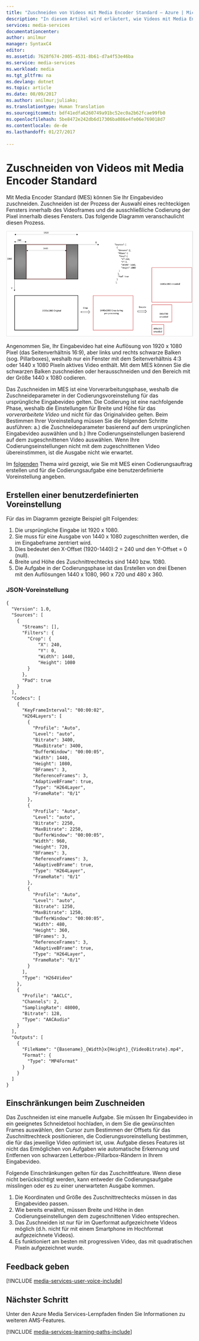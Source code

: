 ```yaml
---
title: "Zuschneiden von Videos mit Media Encoder Standard – Azure | Microsoft-Dokumentation"
description: "In diesem Artikel wird erläutert, wie Videos mit Media Encoder Standard zugeschnitten werden."
services: media-services
documentationcenter: 
author: anilmur
manager: SyntaxC4
editor: 
ms.assetid: 7628f674-2005-4531-8b61-d7a4f53e46ba
ms.service: media-services
ms.workload: media
ms.tgt_pltfrm: na
ms.devlang: dotnet
ms.topic: article
ms.date: 08/09/2017
ms.author: anilmur;juliako;
ms.translationtype: Human Translation
ms.sourcegitcommit: bdf41edfa6260749a91bc52ec0a2b62fcae99fb0
ms.openlocfilehash: 5be8472e242db6d17306ba086e4fe06e769018d7
ms.contentlocale: de-de
ms.lasthandoff: 01/27/2017

---
```

# <a name="crop-videos-with-media-encoder-standard"></a>Zuschneiden von Videos mit Media Encoder Standard
Mit Media Encoder Standard (MES) können Sie Ihr Eingabevideo zuschneiden. Zuschneiden ist der Prozess der Auswahl eines rechteckigen Fensters innerhalb des Videoframes und die ausschließliche Codierung der Pixel innerhalb dieses Fensters. Das folgende Diagramm veranschaulicht diesen Prozess.

![Zuschneiden eines Videos](./media/media-services-crop-video/media-services-crop-video01.png)

Angenommen Sie, Ihr Eingabevideo hat eine Auflösung von 1920 x 1080 Pixel (das Seitenverhältnis 16:9), aber links und rechts schwarze Balken (sog. Pillarboxes), weshalb nur ein Fenster mit dem Seitenverhältnis 4:3 oder 1440 x 1080 Pixeln aktives Video enthält. Mit dem MES können Sie die schwarzen Balken zuschneiden oder herausschneiden und den Bereich mit der Größe 1440 x 1080 codieren.

Das Zuschneiden im MES ist eine Vorverarbeitungsphase, weshalb die Zuschneideparameter in der Codierungsvoreinstellung für das ursprüngliche Eingabevideo gelten. Die Codierung ist eine nachfolgende Phase, weshalb die Einstellungen für Breite und Höhe für das *vorverarbeitete Video* und nicht für das Originalvideo gelten. Beim Bestimmen Ihrer Voreinstellung müssen Sie die folgenden Schritte ausführen: a.) die Zuschneideparameter basierend auf dem ursprünglichen Eingabevideo auswählen und b.) Ihre Codierungseinstellungen basierend auf dem zugeschnittenen Video auswählen. Wenn Ihre Codierungseinstellungen nicht mit dem zugeschnittenen Video übereinstimmen, ist die Ausgabe nicht wie erwartet.

Im [folgenden](media-services-custom-mes-presets-with-dotnet.md#encoding_with_dotnet) Thema wird gezeigt, wie Sie mit MES einen Codierungsauftrag erstellen und für die Codierungsaufgabe eine benutzerdefinierte Voreinstellung angeben. 

## <a name="creating-a-custom-preset"></a>Erstellen einer benutzerdefinierten Voreinstellung
Für das im Diagramm gezeigte Beispiel gilt Folgendes:

1. Die ursprüngliche Eingabe ist 1920 x 1080.
2. Sie muss für eine Ausgabe von 1440 x 1080 zugeschnitten werden, die im Eingabeframe zentriert wird.
3. Dies bedeutet den X-Offset (1920-1440):2 = 240 und den Y-Offset = 0 (null).
4. Breite und Höhe des Zuschnittrechtecks sind 1440 bzw. 1080.
5. Die Aufgabe in der Codierungsphase ist das Erstellen von drei Ebenen mit den Auflösungen 1440 x 1080, 960 x 720 und 480 x 360.

### <a name="json-preset"></a>JSON-Voreinstellung
    {
      "Version": 1.0,
      "Sources": [
        {
          "Streams": [],
          "Filters": {
            "Crop": {
                "X": 240,
                "Y": 0,
                "Width": 1440,
                "Height": 1080
            }
          },
          "Pad": true
        }
      ],
      "Codecs": [
        {
          "KeyFrameInterval": "00:00:02",
          "H264Layers": [
            {
              "Profile": "Auto",
              "Level": "auto",
              "Bitrate": 3400,
              "MaxBitrate": 3400,
              "BufferWindow": "00:00:05",
              "Width": 1440,
              "Height": 1080,
              "BFrames": 3,
              "ReferenceFrames": 3,
              "AdaptiveBFrame": true,
              "Type": "H264Layer",
              "FrameRate": "0/1"
            },
            {
              "Profile": "Auto",
              "Level": "auto",
              "Bitrate": 2250,
              "MaxBitrate": 2250,
              "BufferWindow": "00:00:05",
              "Width": 960,
              "Height": 720,
              "BFrames": 3,
              "ReferenceFrames": 3,
              "AdaptiveBFrame": true,
              "Type": "H264Layer",
              "FrameRate": "0/1"
            },
            {
              "Profile": "Auto",
              "Level": "auto",
              "Bitrate": 1250,
              "MaxBitrate": 1250,
              "BufferWindow": "00:00:05",
              "Width": 480,
              "Height": 360,
              "BFrames": 3,
              "ReferenceFrames": 3,
              "AdaptiveBFrame": true,
              "Type": "H264Layer",
              "FrameRate": "0/1"
            }
          ],
          "Type": "H264Video"
        },
        {
          "Profile": "AACLC",
          "Channels": 2,
          "SamplingRate": 48000,
          "Bitrate": 128,
          "Type": "AACAudio"
        }
      ],
      "Outputs": [
        {
          "FileName": "{Basename}_{Width}x{Height}_{VideoBitrate}.mp4",
          "Format": {
            "Type": "MP4Format"
          }
        }
      ]
    }


## <a name="restrictions-on-cropping"></a>Einschränkungen beim Zuschneiden
Das Zuschneiden ist eine manuelle Aufgabe. Sie müssen Ihr Eingabevideo in ein geeignetes Schneidetool hochladen, in dem Sie die gewünschten Frames auswählen, den Cursor zum Bestimmen der Offsets für das Zuschnittrechteck positionieren, die Codierungsvoreinstellung bestimmen, die für das jeweilige Video optimiert ist, usw. Aufgabe dieses Features ist nicht das Ermöglichen von Aufgaben wie automatische Erkennung und Entfernen von schwarzen Letterbox-/Pillarbox-Rändern in Ihrem Eingabevideo.

Folgende Einschränkungen gelten für das Zuschnittfeature. Wenn diese nicht berücksichtigt werden, kann entweder die Codierungsaufgabe misslingen oder es zu einer unerwarteten Ausgabe kommen.

1. Die Koordinaten und Größe des Zuschnittrechtecks müssen in das Eingabevideo passen.
2. Wie bereits erwähnt, müssen Breite und Höhe in den Codierungseinstellungen dem zugeschnittenen Video entsprechen.
3. Das Zuschneiden ist nur für im Querformat aufgezeichnete Videos möglich (d.h. nicht für mit einem Smartphone im Hochformat aufgezeichnete Videos).
4. Es funktioniert am besten mit progressiven Video, das mit quadratischen Pixeln aufgezeichnet wurde.

## <a name="provide-feedback"></a>Feedback geben
[!INCLUDE [media-services-user-voice-include](../../includes/media-services-user-voice-include.md)]

## <a name="next-step"></a>Nächster Schritt
Unter den Azure Media Services-Lernpfaden finden Sie Informationen zu weiteren AMS-Features.  

[!INCLUDE [media-services-learning-paths-include](../../includes/media-services-learning-paths-include.md)]

